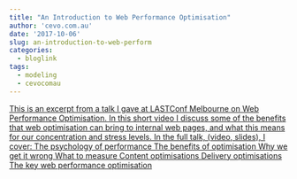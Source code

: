 ```yaml
---
title: "An Introduction to Web Performance Optimisation"
author: 'cevo.com.au'
date: '2017-10-06'
slug: an-introduction-to-web-perform
categories:
  - bloglink
tags:
  - modeling
  - cevocomau
---
```


[This is an excerpt from a talk I gave at LASTConf Melbourne on Web Performance Optimisation. In this short video I discuss some of the benefits that web optimisation can bring to internal web pages, and what this means for our concentration and stress levels. In the full talk, (video, slides), I cover: The psychology of performance The benefits of optimisation Why we get it wrong What to measure Content optimisations Delivery optimisations The key web performance optimisation<i class="fas fa-external-link-alt"></i>](https://cevo.com.au/devops/2017/10/06/intro_to_wpo.html)

